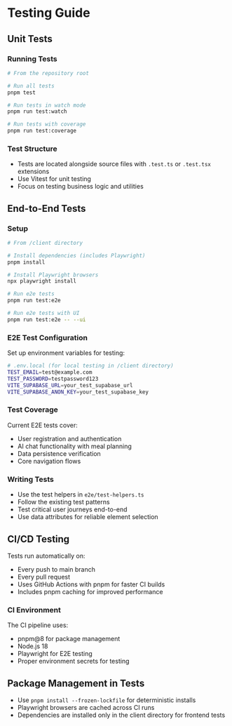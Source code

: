 
# Testing Guide

## Unit Tests

### Running Tests
```bash
# From the repository root

# Run all tests
pnpm test

# Run tests in watch mode
pnpm run test:watch

# Run tests with coverage
pnpm run test:coverage
```

### Test Structure
- Tests are located alongside source files with `.test.ts` or `.test.tsx` extensions
- Use Vitest for unit testing
- Focus on testing business logic and utilities

## End-to-End Tests

### Setup
```bash
# From /client directory

# Install dependencies (includes Playwright)
pnpm install

# Install Playwright browsers
npx playwright install

# Run e2e tests
pnpm run test:e2e

# Run e2e tests with UI
pnpm run test:e2e -- --ui
```

### E2E Test Configuration

Set up environment variables for testing:
```bash
# .env.local (for local testing in /client directory)
TEST_EMAIL=test@example.com
TEST_PASSWORD=testpassword123
VITE_SUPABASE_URL=your_test_supabase_url
VITE_SUPABASE_ANON_KEY=your_test_supabase_key
```

### Test Coverage

Current E2E tests cover:
- User registration and authentication
- AI chat functionality with meal planning
- Data persistence verification
- Core navigation flows

### Writing Tests

- Use the test helpers in `e2e/test-helpers.ts`
- Follow the existing test patterns
- Test critical user journeys end-to-end
- Use data attributes for reliable element selection

## CI/CD Testing

Tests run automatically on:
- Every push to main branch
- Every pull request
- Uses GitHub Actions with pnpm for faster CI builds
- Includes pnpm caching for improved performance

### CI Environment

The CI pipeline uses:
- pnpm@8 for package management
- Node.js 18
- Playwright for E2E testing
- Proper environment secrets for testing

## Package Management in Tests

- Use `pnpm install --frozen-lockfile` for deterministic installs
- Playwright browsers are cached across CI runs
- Dependencies are installed only in the client directory for frontend tests
